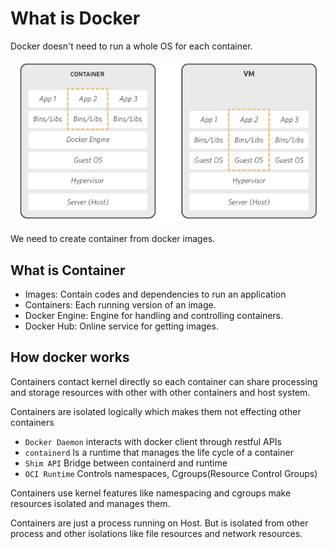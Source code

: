 # What is Docker

Docker doesn't need to run a whole OS for each container.

![dockervm](img/docker_vm.png)

We need to create container from docker images.

## What is Container

- Images: Contain codes and dependencies to run an application
- Containers: Each running version of an image.
- Docker Engine: Engine for handling and controlling containers.
- Docker Hub: Online service for getting images.

## How docker works

Containers contact kernel directly so each container can share processing and storage resources with other with other containers and host system.

Containers are isolated logically which makes them not effecting other containers

- `Docker Daemon` interacts with docker client through restful APIs
- `containerd` Is a runtime that manages the life cycle of a container
- `Shim API` Bridge between containerd and runtime
- `OCI Runtime` Controls namespaces, Cgroups(Resource Control Groups)

Containers use kernel features like namespacing and cgroups make resources isolated and manages them.

Containers are just a process running on Host. But is isolated from other process and other isolations like file resources and network resources.